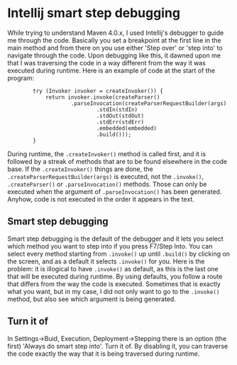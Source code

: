 # Intellij smart step debugging

While trying to understand Maven 4.0.x, I used Intellij's debugger to guide me through the code. Basically you set a breakpoint at the first line in the main method and from there on you use either 'Step over' or 'step into' to navigate through the code. Upon debugging like this, it dawned upon me that I was traversing the code in a way different from the way it was executed during runtime. Here is an example of code at the start of the program:

```
        try (Invoker invoker = createInvoker()) {
            return invoker.invoke(createParser()
                    .parseInvocation(createParserRequestBuilder(args)
                            .stdIn(stdIn)
                            .stdOut(stdOut)
                            .stdErr(stdErr)
                            .embedded(embedded)
                            .build()));
        }
```

During runtime, the `.createInvoker()` method is called first, and it is followed by a streak of methods that are to be found elsewhere in the code base. If the `.createInvoker()` things are done, the `.createParserRequestBuilder(args)` is executed, not the `.invoke()`, `.createParser()` or `.parseInvocation()` methods. Those can only be executed when the argument of `.parseInvocation()` has been generated. Anyhow, code is not executed in the order it appears in the text.

## Smart step debugging

Smart step debugging is the default of the debugger and it lets you select which method you want to step into if you press F7/Step Into. You can select every method starting from `.invoke()` up until `.build()` by clicking on the screen, and as a default it selects `.invoke()` for you. Here is the problem: it is illogical to have `.invoke()` as default, as this is the last one that will be executed during runtime. By using defaults, you follow a route that differs from the way the code is executed. Sometimes that is exactly what you want, but in my case, I did not only want to go to the `.invoke()` method, but also see which argument is being generated.

## Turn it of

In Settings->Buid, Execution, Deployment->Stepping there is an option (the first) 'Always do smart step into'. Turn it of. By disabling it, you can traverse the code exactly the way that it is being traversed during runtime.